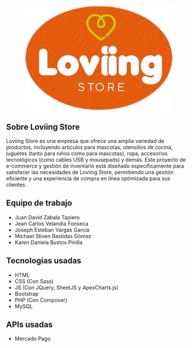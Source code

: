 <p align="center"><a href=""><img src="Views/Website_externo/images/logo_v2.png" width="400" alt="Loviing Logo"></a></p>

## Sobre Loviing Store
Loviing Store es una empresa que ofrece una amplia variedad de productos, incluyendo artículos para mascotas, utensilios de cocina, juguetes (tanto para niños como para mascotas), ropa, accesorios tecnológicos (como cables USB y mousepads) y demás. Este proyecto de e-commerce y gestión de inventario está diseñado específicamente para satisfacer las necesidades de Loviing Store, permitiendo una gestión eficiente y una experiencia de compra en línea optimizada para sus clientes.

## Equipo de trabajo
- Juan David Zabala Tapiero
- Jean Carlos Velandia Fonseca
- Joseph Esteban Vargas García
- Michael Stiven Bastidas Gómez
- Karen Daniela Bustos Pinilla

## Tecnologías usadas
- HTML
- CSS (Con Sass)
- JS (Con JQuery, SheetJS y ApexCharts.js)
- Bootstrap
- PHP (Con Composer)
- MySQL

## APIs usadas
- Mercado Pago
